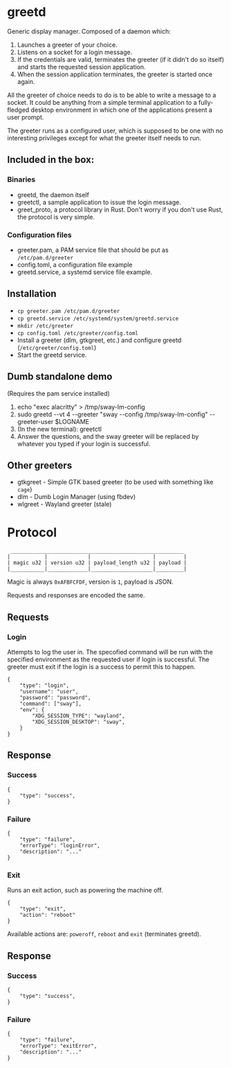 # greetd

Generic display manager. Composed of a daemon which:

1. Launches a greeter of your choice.
2. Listens on a socket for a login message.
3. If the credentials are valid, terminates the greeter (if it didn't do so itself) and starts the requested session application.
4. When the session application terminates, the greeter is started once again.

All the greeter of choice needs to do is to be able to write a message to a socket. It could be anything from a simple terminal application to a fully-fledged desktop environment in which one of the applications present a user prompt.

The greeter runs as a configured user, which is supposed to be one with no interesting privileges except for what the greeter itself needs to run.

## Included in the box:

### Binaries

- greetd, the daemon itself
- greetctl, a sample application to issue the login message.
- greet_proto, a protocol library in Rust. Don't worry if you don't use Rust, the protocol is very simple.

### Configuration files

- greeter.pam, a PAM service file that should be put as `/etc/pam.d/greeter`
- config.toml, a configuration file example
- greetd.service, a systemd service file example.

## Installation

- `cp greeter.pam /etc/pam.d/greeter`
- `cp greetd.service /etc/systemd/system/greetd.service`
- `mkdir /etc/greeter`
- `cp config.toml /etc/greeter/config.toml`
- Install a greeter (dlm, gtkgreet, etc.) and configure greetd (`/etc/greeter/config.toml`)
- Start the greetd service.

## Dumb standalone demo

(Requires the pam service installed)

1. echo "exec alacritty" > /tmp/sway-lm-config
2. sudo greetd --vt 4 --greeter "sway --config /tmp/sway-lm-config" --greeter-user $LOGNAME
3. (In the new terminal): greetctl
4. Answer the questions, and the sway greeter will be replaced by whatever you typed if your login is successful.

## Other greeters

- gtkgreet - Simple GTK based greeter (to be used with something like `cage`)
- dlm - Dumb Login Manager (using fbdev)
- wlgreet - Wayland greeter (stale)

# Protocol

```
 ________________________________________________________
|           |             |                    |         |
| magic u32 | version u32 | payload_length u32 | payload |
|___________|_____________|____________________|_________|
```

Magic is always `0xAFBFCFDF`, version is `1`, payload is JSON.

Requests and responses are encoded the same.

## Requests

### Login

Attempts to log the user in. The specofied command will be run with the specified environment as the requested user if login is successful. The greeter must exit if the login is a success to permit this to happen.


```
{
	"type": "login",
	"username": "user",
	"password": "password",
	"command": ["sway"],
	"env": {
		"XDG_SESSION_TYPE": "wayland",
		"XDG_SESSION_DESKTOP": "sway",
	}
}
```

## Response

### Success

```
{
	"type": "success",
}
```

### Failure

```
{
	"type": "failure",
	"errorType": "loginError",
	"description": "..."
}
```

### Exit

Runs an exit action, such as powering the machine off.


```
{
	"type": "exit",
	"action": "reboot"
}
```

Available actions are: `poweroff`, `reboot` and `exit` (terminates greetd).

## Response

### Success

```
{
	"type": "success",
}
```

### Failure

```
{
	"type": "failure",
	"errorType": "exitError",
	"description": "..."
}
```
